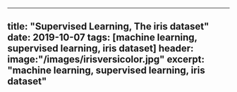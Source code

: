 ----
title: "Supervised Learning, The iris dataset"
date: 2019-10-07
tags: [machine learning, supervised learning, iris dataset]
header:
    image:"/images/irisversicolor.jpg"
excerpt: "machine learning, supervised learning, iris dataset"
----


<script src="https://gist.github.com/Aracelimp/33d9206107ba3f06e44fb06cd6c2f82b.js"></script>